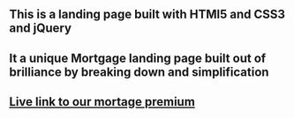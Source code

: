 ## This is a landing page built with HTMl5 and CSS3 and jQuery
## It a unique Mortgage landing page built out of brilliance by breaking down and simplification 
## [Live link to our mortage premium](https://new-enigma.netlify.app/)
